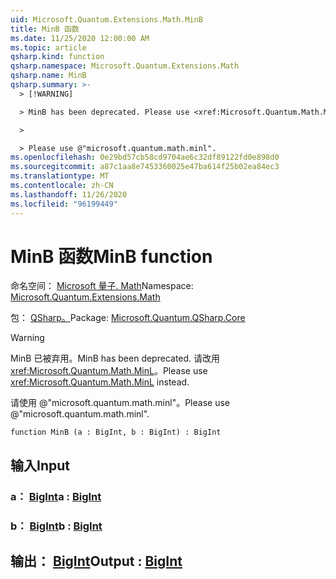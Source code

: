 ```yaml
---
uid: Microsoft.Quantum.Extensions.Math.MinB
title: MinB 函数
ms.date: 11/25/2020 12:00:00 AM
ms.topic: article
qsharp.kind: function
qsharp.namespace: Microsoft.Quantum.Extensions.Math
qsharp.name: MinB
qsharp.summary: >-
  > [!WARNING]

  > MinB has been deprecated. Please use <xref:Microsoft.Quantum.Math.MinL> instead.

  >

  > Please use @"microsoft.quantum.math.minl".
ms.openlocfilehash: 0e29bd57cb58cd9704ae6c32df89122fd0e898d0
ms.sourcegitcommit: a87c1aa8e7453360025e47ba614f25b02ea84ec3
ms.translationtype: MT
ms.contentlocale: zh-CN
ms.lasthandoff: 11/26/2020
ms.locfileid: "96199449"
---
```

# <a name="minb-function"></a><span data-ttu-id="85821-102">MinB 函数</span><span class="sxs-lookup"><span data-stu-id="85821-102">MinB function</span></span>

<span data-ttu-id="85821-103">命名空间： [Microsoft 量子. Math](xref:Microsoft.Quantum.Extensions.Math)</span><span class="sxs-lookup"><span data-stu-id="85821-103">Namespace: [Microsoft.Quantum.Extensions.Math](xref:Microsoft.Quantum.Extensions.Math)</span></span>

<span data-ttu-id="85821-104">包： [QSharp。](https://nuget.org/packages/Microsoft.Quantum.QSharp.Core)</span><span class="sxs-lookup"><span data-stu-id="85821-104">Package: [Microsoft.Quantum.QSharp.Core](https://nuget.org/packages/Microsoft.Quantum.QSharp.Core)</span></span>


> [!WARNING]
> <span data-ttu-id="85821-105">MinB 已被弃用。</span><span class="sxs-lookup"><span data-stu-id="85821-105">MinB has been deprecated.</span></span> <span data-ttu-id="85821-106">请改用 <xref:Microsoft.Quantum.Math.MinL>。</span><span class="sxs-lookup"><span data-stu-id="85821-106">Please use <xref:Microsoft.Quantum.Math.MinL> instead.</span></span>
>
> <span data-ttu-id="85821-107">请使用 @"microsoft.quantum.math.minl"。</span><span class="sxs-lookup"><span data-stu-id="85821-107">Please use @"microsoft.quantum.math.minl".</span></span>



```qsharp
function MinB (a : BigInt, b : BigInt) : BigInt
```


## <a name="input"></a><span data-ttu-id="85821-108">输入</span><span class="sxs-lookup"><span data-stu-id="85821-108">Input</span></span>

### <a name="a--bigint"></a><span data-ttu-id="85821-109">a： [BigInt](xref:microsoft.quantum.lang-ref.bigint)</span><span class="sxs-lookup"><span data-stu-id="85821-109">a : [BigInt](xref:microsoft.quantum.lang-ref.bigint)</span></span>




### <a name="b--bigint"></a><span data-ttu-id="85821-110">b： [BigInt](xref:microsoft.quantum.lang-ref.bigint)</span><span class="sxs-lookup"><span data-stu-id="85821-110">b : [BigInt](xref:microsoft.quantum.lang-ref.bigint)</span></span>





## <a name="output--bigint"></a><span data-ttu-id="85821-111">输出： [BigInt](xref:microsoft.quantum.lang-ref.bigint)</span><span class="sxs-lookup"><span data-stu-id="85821-111">Output : [BigInt](xref:microsoft.quantum.lang-ref.bigint)</span></span>

